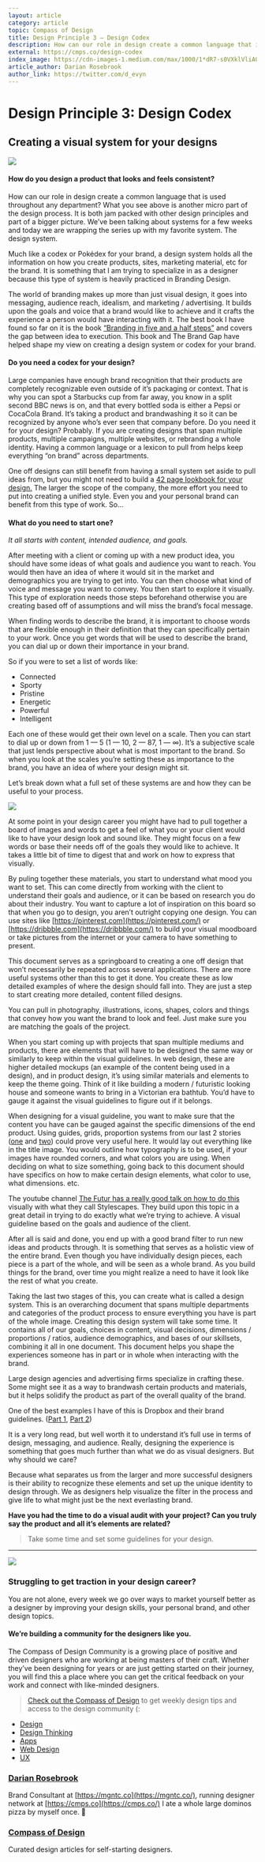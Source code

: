 ```yaml
---
layout: article
category: article
topic: Compass of Design
title: Design Principle 3 — Design Codex
description: How can our role in design create a common language that is used throughout any department? What you see above is another micro part of the design process. It is both jam packed with other design principles and part of a bigger picture. We’ve been talking about systems for a few weeks and today we are wrapping the series up with my favorite system. The design system.
external: https://cmps.co/design-codex
index_image: https://cdn-images-1.medium.com/max/1000/1*dR7-s0VXklVliA0_C0DMEQ.png
article_author: Darian Rosebrook
author_link: https://twitter.com/d_evyn
---
```

# Design Principle 3: Design Codex

## Creating a visual system for your designs

![](https://cdn-images-1.medium.com/max/1000/1*dR7-s0VXklVliA0_C0DMEQ.png)

#### How do you design a product that looks and feels consistent?

How can our role in design create a common language that is used throughout any
department? What you see above is another micro part of the design process. It
is both jam packed with other design principles and part of a bigger picture.
We’ve been talking about systems for a few weeks and today we are wrapping the
series up with my favorite system. The design system.

Much like a codex or Pokédex for your brand, a design system holds all the
information on how you create products, sites, marketing material, etc for the
brand. It is something that I am trying to specialize in as a designer because
this type of system is heavily practiced in Branding Design.

The world of branding makes up more than just visual design, it goes into
messaging, audience reach, idealism, and marketing / advertising. It builds upon
the goals and voice that a brand would like to achieve and it crafts the
experience a person would have interacting with it. The best book I have found
so far on it is the book [“Branding in five and a half
steps”](https://www.amazon.com/Branding-Five-Steps-Michael-Johnson/dp/0500518963)
and covers the gap between idea to execution. This book and The Brand Gap have
helped shape my view on creating a design system or codex for your brand.

#### Do you need a codex for your design?

Large companies have enough brand recognition that their products are completely
recognizable even outside of it’s packaging or context. That is why you can spot
a Starbucks cup from far away, you know in a split second BBC news is on, and
that every bottled soda is either a Pepsi or CocaCola Brand. It’s taking a
product and brandwashing it so it can be recognized by anyone who’s ever seen
that company before. Do you need it for your design? Probably. If you are
creating designs that span multiple products, multiple campaigns, multiple
websites, or rebranding a whole identity. Having a common language or a lexicon
to pull from helps keep everything “on brand” across departments.

One off designs can still benefit from having a small system set aside to pull
ideas from, but you might not need to build a [42 page lookbook for your
design.](https://issuu.com/themarkit/docs/urban_outfitters_brand_book_final_p_d1cb1321abd5a6)
The larger the scope of the company, the more effort you need to put into
creating a unified style. Even you and your personal brand can benefit from this
type of work. So…

#### What do you need to start one?

*It all starts with content, intended audience, and goals.*

After meeting with a client or coming up with a new product idea, you should
have some ideas of what goals and audience you want to reach. You would then
have an idea of where it would sit in the market and demographics you are trying
to get into. You can then choose what kind of voice and message you want to
convey. You then start to explore it visually. This type of exploration needs
those steps beforehand otherwise you are creating based off of assumptions and
will miss the brand’s focal message.

When finding words to describe the brand, it is important to choose words that
are flexible enough in their definition that they can specifically pertain to
your work. Once you get words that will be used to describe the brand, you can
dial up or down their importance in your brand.

So if you were to set a list of words like:

* Connected
* Sporty
* Pristine
* Energetic
* Powerful
* Intelligent

Each one of these would get their own level on a scale. Then you can start to
dial up or down from 1 — 5 (1 — 10, 2 — 87, 1 — ∞). It’s a subjective scale that
just lends perspective about what is most important to the brand. So when you
look at the scales you’re setting these as importance to the brand, you have an
idea of where your design might sit.

Let’s break down what a full set of these systems are and how they can be useful
to your process.

![](https://cdn-images-1.medium.com/max/800/0*FwnnO7LIP0mEy6Xw.jpg)

At some point in your design career you might have had to pull together a board
of images and words to get a feel of what you or your client would like to have
your design look and sound like. They might focus on a few words or base their
needs off of the goals they would like to achieve. It takes a little bit of time
to digest that and work on how to express that visually.

By puling together these materials, you start to understand what mood you want
to set. This can come directly from working with the client to understand their
goals and audience, or it can be based on research you do about their industry.
You want to capture a lot of inspiration on this board so that when you go to
design, you aren’t outright copying one design. You can use sites like
[https://pinterest.com](https://pinterest.com/) or
[https://dribbble.com](https://dribbble.com/) to build your visual moodboard or
take pictures from the internet or your camera to have something to present.

This document serves as a springboard to creating a one off design that won’t
necessarily be repeated across several applications. There are more useful
systems other than this to get it done. You create these as low detailed
examples of where the design should fall into. They are just a step to start
creating more detailed, content filled designs.

You can pull in photography, illustrations, icons, shapes, colors and things
that convey how you want the brand to look and feel. Just make sure you are
matching the goals of the project.

When you start coming up with projects that span multiple mediums and products,
there are elements that will have to be designed the same way or similarly to
keep within the visual guidelines. In web design, these are higher detailed
mockups (an example of the content being used in a design), and in product
design, it’s using similar materials and elements to keep the theme going. Think
of it like building a modern / futuristic looking house and someone wants to
bring in a Victorian era bathtub. You’d have to gauge it against the visual
guidelines to figure out if it belongs.

When designing for a visual guideline, you want to make sure that the content
you have can be gauged against the specific dimensions of the end product. Using
guides, grids, proportion systems from our last 2 stories
([one](https://cmps.co/guide-gutter-grid) and
[two](https://cmps.co/scale-proportion)) could prove very useful here. It would
lay out everything like in the title image. You would outline how typography is
to be used, if your images have rounded corners, and what colors you are using.
When deciding on what to size something, going back to this document should have
specifics on how to make certain design elements, what color to use, what
dimensions. etc.

The youtube channel [The Futur has a really good talk on how to do this
](https://youtu.be/lGmPCutgI2o)visually with what they call Stylescapes. They
build upon this topic in a great detail in trying to do exactly what we’re
trying to achieve. A visual guideline based on the goals and audience of the
client.

After all is said and done, you end up with a good brand filter to run new ideas
and products through. It is something that serves as a holistic view of the
entire brand. Even though you have individually design pieces, each piece is a
part of the whole, and will be seen as a whole brand. As you build things for
the brand, over time you might realize a need to have it look like the rest of
what you create.

Taking the last two stages of this, you can create what is called a design
system. This is an overarching document that spans multiple departments and
categories of the product process to ensure everything you have is part of the
whole image. Creating this design system will take some time. It contains all of
our goals, choices in content, visual decisions, dimensions / proportions /
ratios, audience demographics, and bases of our skillsets, combining it all in
one document. This document helps you shape the experiences someone has in part
or in whole when interacting with the brand.

Large design agencies and advertising firms specialize in crafting these. Some
might see it as a way to brandwash certain products and materials, but it helps
solidify the product as part of the overall quality of the brand.

One of the best examples I have of this is Dropbox and their brand guidelines.
([Part
1](https://medium.com/dropbox-design/illustrating-a-more-human-brand-part-1-e1cfe3c28d9),
[Part
2](https://medium.com/dropbox-design/illustrating-a-more-human-brand-part-2-d2e9494cc8a3))

It is a very long read, but well worth it to understand it’s full use in terms
of design, messaging, and audience. Really, designing the experience is
something that goes much further than what we do as visual designers. But why
should we care?

Because what separates us from the larger and more successful designers is their
ability to recognize these elements and set up the unique identity to design
through. We as designers help visualize the filter in the process and give life
to what might just be the next everlasting brand.

**Have you had the time to do a visual audit with your project? Can you truly
say the product and all it’s elements are related?**

> Take some time and set some guidelines for your design.

*****

![](https://cdn-images-1.medium.com/max/800/1*mo7_gcoDhIhJHCOLPxMfLg.png)

### Struggling to get traction in your design career?

You are not alone, every week we go over ways to market yourself better as a
designer by improving your design skills, your personal brand, and other design
topics.

#### We’re building a community for the designers like you.

The Compass of Design Community is a growing place of positive and driven
designers who are working at being masters of their craft. Whether they’ve been
designing for years or are just getting started on their journey, you will find
this a place where you can get the critical feedback on your work and connect
with like-minded designers.

> [Check out the Compass of Design](https://compassofdesign.com/community/) to get
> weekly design tips and access to the design community (:

* [Design](https://read.compassofdesign.com/tagged/design?source=post)
* [Design
Thinking](https://read.compassofdesign.com/tagged/design-thinking?source=post)
* [Apps](https://read.compassofdesign.com/tagged/apps?source=post)
* [Web Design](https://read.compassofdesign.com/tagged/web-design?source=post)
* [UX](https://read.compassofdesign.com/tagged/ux?source=post)

### [Darian Rosebrook](https://read.compassofdesign.com/@darianrosebrook)

Brand Consultant at [https://mgntc.co](https://mgntc.co/), running designer
network at [https://cmps.co](https://cmps.co/) I ate a whole large dominos pizza
by myself once. 🍕

### [Compass of Design](https://read.compassofdesign.com/?source=footer_card)

Curated design articles for self-starting designers.
